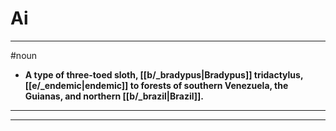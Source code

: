 # Ai
---
#noun
- **A type of three-toed sloth, [[b/_bradypus|Bradypus]] tridactylus, [[e/_endemic|endemic]] to forests of southern Venezuela, the Guianas, and northern [[b/_brazil|Brazil]].**
---
---
